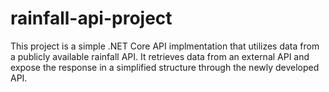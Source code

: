 # rainfall-api-project

This project is a simple .NET Core API implmentation that utilizes data from a publicly available rainfall API. It retrieves data from an external API and expose the response in a simplified structure through the newly developed API.
